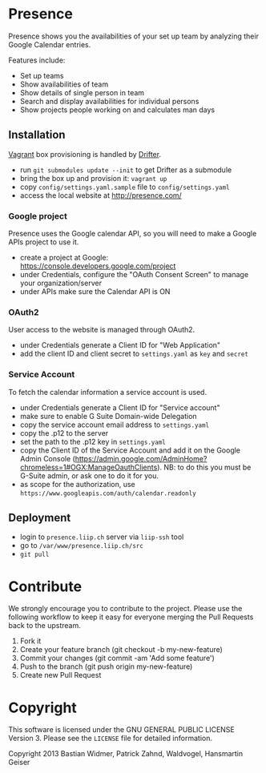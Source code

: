 # Presence

Presence shows you the availabilities of your set up team by analyzing their Google Calendar entries.

Features include:

- Set up teams
- Show availabilities of team
- Show details of single person in team
- Search and display availabilities for individual persons
- Show projects people working on and calculates man days

## Installation

[Vagrant](https://www.vagrantup.com/) box provisioning is handled by [Drifter](https://liip-drifter.readthedocs.io/en/stable/index.html).

* run `git submodules update --init` to get Drifter as a submodule
* bring the box up and provision it: `vagrant up`
* copy `config/settings.yaml.sample` file to `config/settings.yaml`
* access the local website at http://presence.com/

### Google project

Presence uses the Google calendar API, so you will need to make a Google APIs project to use it.

* create a project at Google: https://console.developers.google.com/project
* under Credentials, configure the "OAuth Consent Screen" to manage your organization/server
* under APIs make sure the Calendar API is ON

### OAuth2

User access to the website is managed through OAuth2.

* under Credentials generate a Client ID for "Web Application"
* add the client ID and client secret to `settings.yaml` as `key` and `secret`

### Service Account

To fetch the calendar information a service account is used.

* under Credentials generate a Client ID for "Service account"
* make sure to enable G Suite Domain-wide Delegation 
* copy the service account email address to `settings.yaml`
* copy the .p12 to the server
* set the path to the .p12 key in `settings.yaml`
* copy the Client ID of the Service Account and add it on the Google Admin Console (https://admin.google.com/AdminHome?chromeless=1#OGX:ManageOauthClients).
  NB: to do this you must be G-Suite admin, or ask one to do it for you.
* as scope for the authorization, use `https://www.googleapis.com/auth/calendar.readonly`

## Deployment

* login to `presence.liip.ch` server via `liip-ssh` tool
* go to `/var/www/presence.liip.ch/src`
* `git pull`

# Contribute

We strongly encourage you to contribute to the project. Please use the following workflow to keep it easy for everyone merging the Pull Requests back to the upstream.

1. Fork it
2. Create your feature branch (git checkout -b my-new-feature)
3. Commit your changes (git commit -am 'Add some feature')
4. Push to the branch (git push origin my-new-feature)
5. Create new Pull Request

# Copyright

This software is licensed under the GNU GENERAL PUBLIC LICENSE Version 3. Please see the `LICENSE` file for detailed information.

Copyright 2013 Bastian Widmer, Patrick Zahnd, Waldvogel, Hansmartin Geiser
